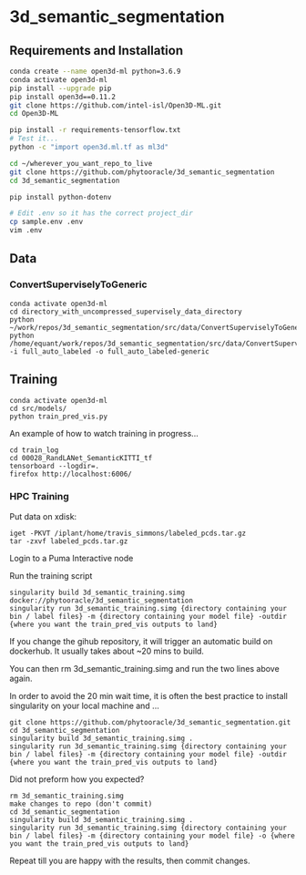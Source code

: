 # 3d_semantic_segmentation

## Requirements and Installation

```bash
conda create --name open3d-ml python=3.6.9
conda activate open3d-ml
pip install --upgrade pip
pip install open3d==0.11.2
git clone https://github.com/intel-isl/Open3D-ML.git
cd Open3D-ML

pip install -r requirements-tensorflow.txt
# Test it...
python -c "import open3d.ml.tf as ml3d"

cd ~/wherever_you_want_repo_to_live
git clone https://github.com/phytooracle/3d_semantic_segmentation
cd 3d_semantic_segmentation

pip install python-dotenv 

# Edit .env so it has the correct project_dir
cp sample.env .env
vim .env
```



## Data

### ConvertSuperviselyToGeneric 

```
conda activate open3d-ml
cd directory_with_uncompressed_supervisely_data_directory
python ~/work/repos/3d_semantic_segmentation/src/data/ConvertSuperviselyToGeneric.py
python /home/equant/work/repos/3d_semantic_segmentation/src/data/ConvertSuperviselyToGeneric.py -i full_auto_labeled -o full_auto_labeled-generic
```


## Training

```
conda activate open3d-ml
cd src/models/
python train_pred_vis.py
```

An example of how to watch training in progress...
```
cd train_log
cd 00028_RandLANet_SemanticKITTI_tf
tensorboard --logdir=.
firefox http://localhost:6006/
```

### HPC Training

Put data on xdisk:
```
iget -PKVT /iplant/home/travis_simmons/labeled_pcds.tar.gz
tar -zxvf labeled_pcds.tar.gz
```

Login to a Puma Interactive node

Run the training script
```
singularity build 3d_semantic_training.simg docker://phytooracle/3d_semantic_segmentation
singularity run 3d_semantic_training.simg {directory containing your bin / label files} -m {directory containing your model file} -outdir {where you want the train_pred_vis outputs to land}
```

If you change the gihub repository, it will trigger an automatic build on dockerhub. It usually takes about ~20 mins to build.

You can then rm 3d_semantic_training.simg and run the two lines above again.

In order to avoid the 20 min wait time, it is often the best practice to install singularity on your local machine and ...

```
git clone https://github.com/phytooracle/3d_semantic_segmentation.git
cd 3d_semantic_segmentation
singularity build 3d_semantic_training.simg .
singularity run 3d_semantic_training.simg {directory containing your bin / label files} -m {directory containing your model file} -outdir {where you want the train_pred_vis outputs to land}
```
Did not preform how you expected?
```
rm 3d_semantic_training.simg
make changes to repo (don't commit)
cd 3d_semantic_segmentation
singularity build 3d_semantic_training.simg .
singularity run 3d_semantic_training.simg {directory containing your bin / label files} -m {directory containing your model file} -o {where you want the train_pred_vis outputs to land}
```
Repeat till you are happy with the results, then commit changes.




